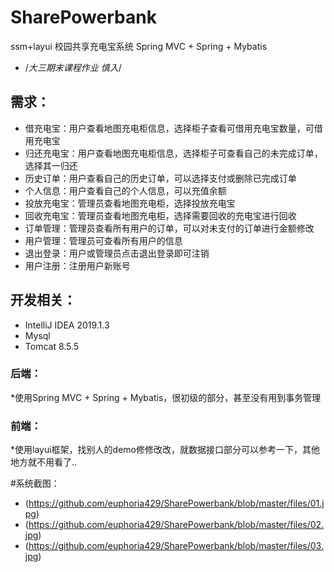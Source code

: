 # SharePowerbank
ssm+layui 校园共享充电宝系统 Spring MVC + Spring + Mybatis
* /*大三期末课程作业 慎入*/
## 需求：
*	借充电宝：用户查看地图充电柜信息，选择柜子查看可借用充电宝数量，可借用充电宝
*	归还充电宝：用户查看地图充电柜信息，选择柜子可查看自己的未完成订单，选择其一归还
*	历史订单：用户查看自己的历史订单，可以选择支付或删除已完成订单
*	个人信息：用户查看自己的个人信息，可以充值余额
*	投放充电宝：管理员查看地图充电柜，选择投放充电宝
*	回收充电宝：管理员查看地图充电柜，选择需要回收的充电宝进行回收
*	订单管理：管理员查看所有用户的订单，可以对未支付的订单进行金额修改
*	用户管理：管理员可查看所有用户的信息
*	退出登录：用户或管理员点击退出登录即可注销
* 用户注册：注册用户新账号
## 开发相关：
* IntelliJ IDEA 2019.1.3 
* Mysql
* Tomcat 8.5.5
### 后端：
*使用Spring MVC + Spring + Mybatis，很初级的部分，甚至没有用到事务管理

### 前端：
*使用layui框架，找别人的demo修修改改，就数据接口部分可以参考一下，其他地方就不用看了..

#系统截图：
* (https://github.com/euphoria429/SharePowerbank/blob/master/files/01.jpg)
* (https://github.com/euphoria429/SharePowerbank/blob/master/files/02.jpg)
* (https://github.com/euphoria429/SharePowerbank/blob/master/files/03.jpg)
